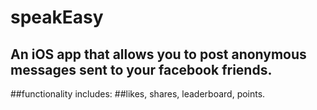 # speakEasy

## An iOS app that allows you to post anonymous messages sent to your facebook friends.
##functionality includes:
  ##likes, shares, leaderboard, points. 
